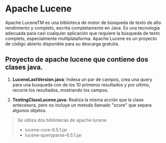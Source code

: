 # Apache Lucene

Apache LuceneTM es una biblioteca de motor de búsqueda de texto de alto rendimiento y completo, escrita completamente en Java. Es una tecnología adecuada para casi cualquier aplicación que requiere la búsqueda de texto completo, especialmente multiplataforma.
Apache Lucene es un proyecto de código abierto disponible para su descarga gratuita.

## Proyecto de apache lucene que contiene dos clases java.

1. **LuceneLastVersion.java**: Indexa un par de campos, crea una query para una busqueda con de los 10 primeros resultados y por ultimo, recorre los resultados, mostrando los campos.

2. **TestingClassLucene.java**: Realiza la misma acción que la clase antecesora, pero no incluye un metodo llamado "score" que separa algunos objetos.

> Se utiliza dos bibliotecas de apache lucene
> - lucene-core-6.5.1.jar
> - lucene-queryparse-6.5.1.jar
